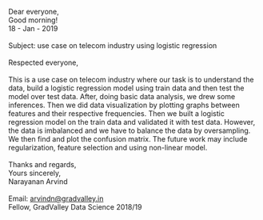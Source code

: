 Dear everyone, <br>
Good morning! <br>
18 - Jan - 2019 <br>
<br>
Subject: use case on telecom industry using logistic regression <br>
<br>
Respected everyone, <br>
<br>
This is a use case on telecom industry where our task is to understand the data, build a logistic regression model using 
train data and then test the model over test data. After, doing basic data analysis, we drew some inferences. Then we did 
data visualization by plotting graphs between features and their respective frequencies. Then we built a logistic regression 
model on the train data and validated it with test data. However, the data is imbalanced and we have to balance the data by 
oversampling. We then find and plot the confusion matrix. The future work may include regularization, feature selection and 
using non-linear model. <br>
<br>
Thanks and regards, <br>
Yours sincerely, <br>
Narayanan Arvind <br>
<br>
Email: arvindn@gradvalley.in <br>
Fellow, GradValley Data Science 2018/19



